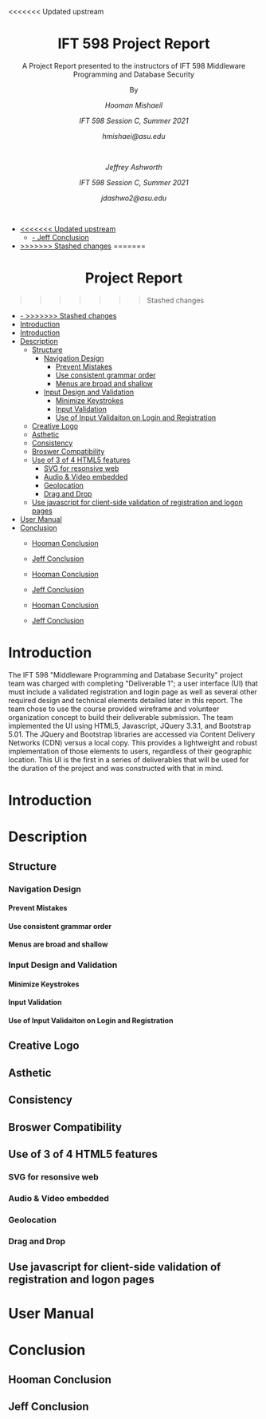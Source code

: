 <<<<<<< Updated upstream
<h1 align="center"><strong>IFT 598 Project Report</strong></h1>
<p align="center"> A Project Report presented to the instructors of IFT 598 Middleware Programming and Database Security</p>
<p align="center">By</p>
<p align="center"><em>Hooman Mishaeil</em></p>
<p align="center"><em>IFT 598 Session C, Summer 2021</em></p>
<p align="center"><em>hmishaei@asu.edu</em></p><br>
<p align="center"><em>Jeffrey Ashworth</em></p>
<p align="center"><em>IFT 598 Session C, Summer 2021</em></p>
<p align="center"><em>jdashwo2@asu.edu </em></p><br>

- [<<<<<<< Updated upstream](#-updated-upstream)
  - [- Jeff Conclusion](#--jeff-conclusion)
- [>>>>>>> Stashed changes](#-stashed-changes)
=======
<h1 align="center"><strong>Project Report</strong></h1>

>>>>>>> Stashed changes
- [- >>>>>>> Stashed changes](#---stashed-changes)
- [Introduction](#introduction)
- [Introduction](#introduction-1)
- [Description](#description)
  - [Structure](#structure)
    - [Navigation Design](#navigation-design)
      - [Prevent Mistakes](#prevent-mistakes)
      - [Use consistent grammar order](#use-consistent-grammar-order)
      - [Menus are broad and shallow](#menus-are-broad-and-shallow)
    - [Input Design and Validation](#input-design-and-validation)
      - [Minimize Keystrokes](#minimize-keystrokes)
      - [Input Validation](#input-validation)
      - [Use of Input Validaiton on Login and Registration](#use-of-input-validaiton-on-login-and-registration)
  - [Creative Logo](#creative-logo)
  - [Asthetic](#asthetic)
  - [Consistency](#consistency)
  - [Broswer Compatibility](#broswer-compatibility)
  - [Use of 3 of 4 HTML5 features](#use-of-3-of-4-html5-features)
    - [SVG for resonsive web](#svg-for-resonsive-web)
    - [Audio & Video embedded](#audio--video-embedded)
    - [Geolocation](#geolocation)
    - [Drag and Drop](#drag-and-drop)
  - [Use javascript for client-side validation of registration and logon pages](#use-javascript-for-client-side-validation-of-registration-and-logon-pages)
- [User Manual](#user-manual)
- [Conclusion](#conclusion)
  - [Hooman Conclusion](#hooman-conclusion)
  - [Jeff Conclusion](#jeff-conclusion)

  - [Hooman Conclusion](#hooman-conclusion)
  - [Jeff Conclusion](#jeff-conclusion)

  - [Hooman Conclusion](#hooman-conclusion)
  - [Jeff Conclusion](#jeff-conclusion)

# Introduction    
  <p>The IFT 598 "Middleware Programming and Database Security" project team was charged with completing "Deliverable 1"; a user interface (UI) that must include a validated registration and login page as well as several other required design and technical elements detailed later in this report.  The team chose to use the course provided wireframe and volunteer organization concept to build their deliverable submission.  The team implemented the UI using HTML5, Javascript, JQuery 3.3.1, and Bootstrap 5.01.  The JQuery and Bootstrap libraries are accessed via Content Delivery Networks (CDN) versus a local copy.  This provides a lightweight and robust implementation of those elements to users, regardless of their geographic location. This UI is the first in a series of deliverables that will be used for the duration of the project and was constructed with that in mind.</p>

# Introduction


# Description

## Structure

###  Navigation Design

#### Prevent Mistakes

#### Use consistent grammar order

#### Menus are broad and shallow

### Input Design and Validation

#### Minimize Keystrokes

#### Input Validation

#### Use of Input Validaiton on Login and Registration

## Creative Logo

## Asthetic

## Consistency

## Broswer Compatibility

## Use of 3 of 4 HTML5 features

### SVG for resonsive web

### Audio & Video embedded

### Geolocation

### Drag and Drop

## Use javascript for client-side validation of registration and logon pages

# User Manual

# Conclusion

## Hooman Conclusion

## Jeff Conclusion




